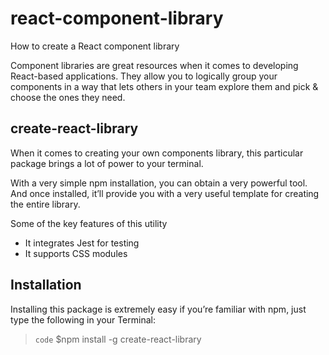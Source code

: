 # react-component-library
How to create a React component library

Component libraries are great resources when it comes to developing React-based applications. They allow you to logically group your components in a way that lets others in your team explore them and pick & choose the ones they need.

## create-react-library

When it comes to creating your own components library, this particular package brings a lot of power to your terminal.

With a very simple npm installation, you can obtain a very powerful tool. And once installed, it’ll provide you with a very useful template for creating the entire library.

Some of the key features of this utility

* It integrates Jest for testing
* It supports CSS modules

## Installation

Installing this package is extremely easy if you’re familiar with npm, just type the following in your Terminal:

> `code` $npm install -g create-react-library
